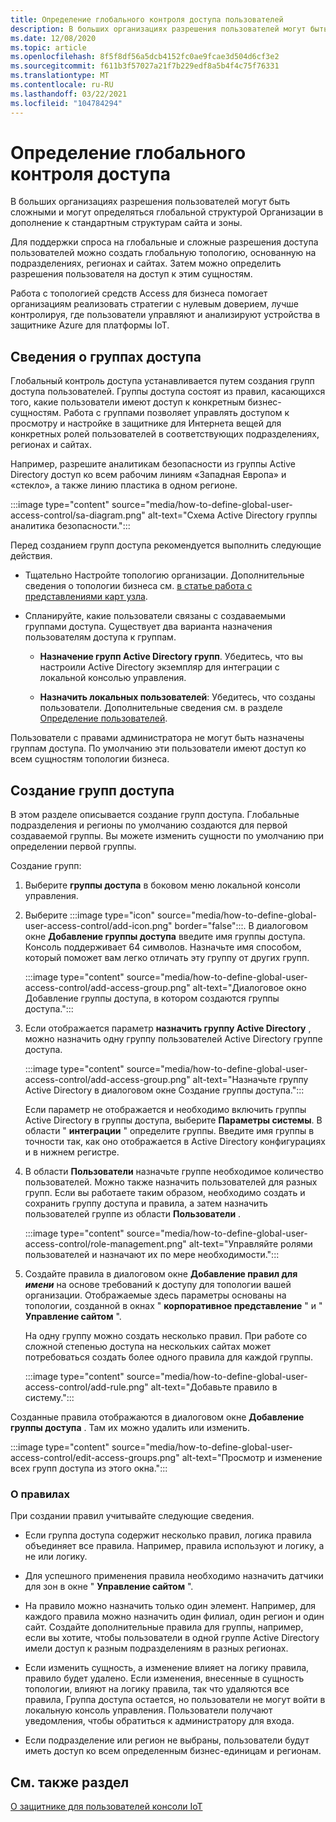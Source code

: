 ```yaml
---
title: Определение глобального контроля доступа пользователей
description: В больших организациях разрешения пользователей могут быть сложными и могут определяться глобальной структурой Организации в дополнение к стандартным структурам сайта и зоны.
ms.date: 12/08/2020
ms.topic: article
ms.openlocfilehash: 8f5f8df56a5dcb4152fc0ae9fcae3d504d6cf3e2
ms.sourcegitcommit: f611b3f57027a21f7b229edf8a5b4f4c75f76331
ms.translationtype: MT
ms.contentlocale: ru-RU
ms.lasthandoff: 03/22/2021
ms.locfileid: "104784294"
---
```

# <a name="define-global-access-control"></a>Определение глобального контроля доступа

В больших организациях разрешения пользователей могут быть сложными и могут определяться глобальной структурой Организации в дополнение к стандартным структурам сайта и зоны.

Для поддержки спроса на глобальные и сложные разрешения доступа пользователей можно создать глобальную топологию, основанную на подразделениях, регионах и сайтах. Затем можно определить разрешения пользователя на доступ к этим сущностям.

Работа с топологией средств Access для бизнеса помогает организациям реализовать стратегии с нулевым доверием, лучше контролируя, где пользователи управляют и анализируют устройства в защитнике Azure для платформы IoT.

## <a name="about-access-groups"></a>Сведения о группах доступа

Глобальный контроль доступа устанавливается путем создания групп доступа пользователей. Группы доступа состоят из правил, касающихся того, какие пользователи имеют доступ к конкретным бизнес-сущностям. Работа с группами позволяет управлять доступом к просмотру и настройке в защитнике для Интернета вещей для конкретных ролей пользователей в соответствующих подразделениях, регионах и сайтах.

Например, разрешите аналитикам безопасности из группы Active Directory доступ ко всем рабочим линиям «Западная Европа» и «стекло», а также линию пластика в одном регионе.

:::image type="content" source="media/how-to-define-global-user-access-control/sa-diagram.png" alt-text="Схема Active Directory группы аналитика безопасности.":::

Перед созданием групп доступа рекомендуется выполнить следующие действия.

- Тщательно Настройте топологию организации. Дополнительные сведения о топологии бизнеса см. [в статье работа с представлениями карт узла](how-to-gain-insight-into-global-regional-and-local-threats.md#work-with-site-map-views).

- Спланируйте, какие пользователи связаны с создаваемыми группами доступа. Существует два варианта назначения пользователям доступа к группам.

  - **Назначение групп Active Directory групп**. Убедитесь, что вы настроили Active Directory экземпляр для интеграции с локальной консолью управления.
  
  - **Назначить локальных пользователей**: Убедитесь, что созданы пользователи. Дополнительные сведения см. в разделе [Определение пользователей](how-to-create-and-manage-users.md#define-users).

Пользователи с правами администратора не могут быть назначены группам доступа. По умолчанию эти пользователи имеют доступ ко всем сущностям топологии бизнеса.

## <a name="create-access-groups"></a>Создание групп доступа

В этом разделе описывается создание групп доступа. Глобальные подразделения и регионы по умолчанию создаются для первой создаваемой группы. Вы можете изменить сущности по умолчанию при определении первой группы.

Создание групп:

1. Выберите **группы доступа** в боковом меню локальной консоли управления.

2. Выберите :::image type="icon" source="media/how-to-define-global-user-access-control/add-icon.png" border="false":::. В диалоговом окне **Добавление группы доступа** введите имя группы доступа. Консоль поддерживает 64 символов. Назначьте имя способом, который поможет вам легко отличать эту группу от других групп.

   :::image type="content" source="media/how-to-define-global-user-access-control/add-access-group.png" alt-text="Диалоговое окно Добавление группы доступа, в котором создаются группы доступа.":::

3. Если отображается параметр **назначить группу Active Directory** , можно назначить одну группу пользователей Active Directory группе доступа.

   :::image type="content" source="media/how-to-define-global-user-access-control/add-access-group.png" alt-text="Назначьте группу Active Directory в диалоговом окне Создание группы доступа.":::

   Если параметр не отображается и необходимо включить группы Active Directory в группы доступа, выберите **Параметры системы**. В области " **интеграции** " определите группы. Введите имя группы в точности так, как оно отображается в Active Directory конфигурациях и в нижнем регистре.

5. В области **Пользователи** назначьте группе необходимое количество пользователей. Можно также назначить пользователей для разных групп. Если вы работаете таким образом, необходимо создать и сохранить группу доступа и правила, а затем назначить пользователей группе из области **Пользователи** .

   :::image type="content" source="media/how-to-define-global-user-access-control/role-management.png" alt-text="Управляйте ролями пользователей и назначают их по мере необходимости.":::

6. Создайте правила в диалоговом окне **Добавление правил для *имени*** на основе требований к доступу для топологии вашей организации. Отображаемые здесь параметры основаны на топологии, созданной в окнах " **корпоративное представление** " и " **Управление сайтом** ". 

   На одну группу можно создать несколько правил. При работе со сложной степенью доступа на нескольких сайтах может потребоваться создать более одного правила для каждой группы. 

   :::image type="content" source="media/how-to-define-global-user-access-control/add-rule.png" alt-text="Добавьте правило в систему.":::

Созданные правила отображаются в диалоговом окне **Добавление группы доступа** . Там их можно удалить или изменить.

:::image type="content" source="media/how-to-define-global-user-access-control/edit-access-groups.png" alt-text="Просмотр и изменение всех групп доступа из этого окна.":::

### <a name="about-rules"></a>О правилах

При создании правил учитывайте следующие сведения.

- Если группа доступа содержит несколько правил, логика правила объединяет все правила. Например, правила используют и логику, а не или логику.

- Для успешного применения правила необходимо назначить датчики для зон в окне " **Управление сайтом** ".

- На правило можно назначить только один элемент. Например, для каждого правила можно назначить один филиал, один регион и один сайт. Создайте дополнительные правила для группы, например, если вы хотите, чтобы пользователи в одной группе Active Directory имели доступ к разным подразделениям в разных регионах.

- Если изменить сущность, а изменение влияет на логику правила, правило будет удалено. Если изменения, внесенные в сущность топологии, влияют на логику правила, так что удаляются все правила, Группа доступа остается, но пользователи не могут войти в локальную консоль управления. Пользователи получают уведомления, чтобы обратиться к администратору для входа.

- Если подразделение или регион не выбраны, пользователи будут иметь доступ ко всем определенным бизнес-единицам и регионам.

## <a name="see-also"></a>См. также раздел

[О защитнике для пользователей консоли IoT](how-to-create-and-manage-users.md)
